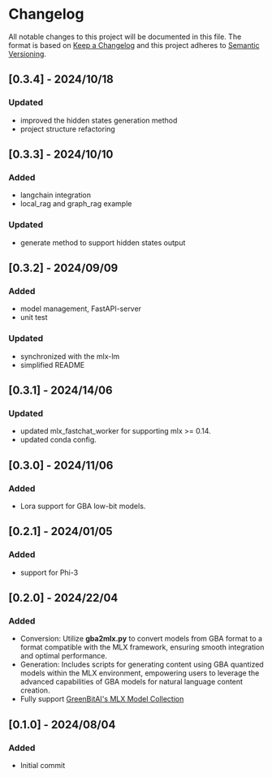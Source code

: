 # Changelog

All notable changes to this project will be documented in this file.
The format is based on [Keep a Changelog](http://keepachangelog.com/)
and this project adheres to [Semantic Versioning](http://semver.org/).


## [0.3.4] - 2024/10/18

### Updated

- improved the hidden states generation method
- project structure refactoring

## [0.3.3] - 2024/10/10

### Added

- langchain integration
- local_rag and graph_rag example

### Updated

- generate method to support hidden states output

## [0.3.2] - 2024/09/09

### Added

- model management, FastAPI-server
- unit test

### Updated

- synchronized with the mlx-lm
- simplified README

## [0.3.1] - 2024/14/06

### Updated

- updated mlx_fastchat_worker for supporting mlx >= 0.14.
- updated conda config.

## [0.3.0] - 2024/11/06

### Added

- Lora support for GBA low-bit models.

## [0.2.1] - 2024/01/05

### Added

- support for Phi-3

## [0.2.0] - 2024/22/04

### Added

- Conversion: Utilize **gba2mlx.py** to convert models from GBA format to a format compatible with the MLX framework, ensuring smooth integration and optimal performance.
- Generation: Includes scripts for generating content using GBA quantized models within the MLX environment, empowering users to leverage the advanced capabilities of GBA models for natural language content creation.
- Fully support [GreenBitAI's MLX Model Collection](https://huggingface.co/collections/GreenBitAI/greenbitai-mlx-llm-6614eb6ceb8da657c2b4ed58)

## [0.1.0] - 2024/08/04

### Added

- Initial commit